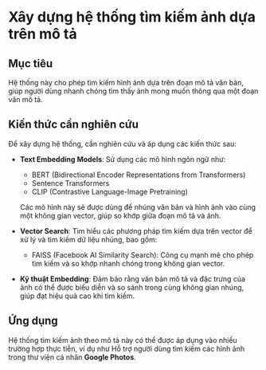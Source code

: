# Xây dựng hệ thống tìm kiếm ảnh dựa trên mô tả

## Mục tiêu
Hệ thống này cho phép tìm kiếm hình ảnh dựa trên đoạn mô tả văn bản, giúp người dùng nhanh chóng tìm thấy ảnh mong muốn thông qua một đoạn văn mô tả. 

## Kiến thức cần nghiên cứu
Để xây dựng hệ thống, cần nghiên cứu và áp dụng các kiến thức sau:

- **Text Embedding Models**: Sử dụng các mô hình ngôn ngữ như:
  - BERT (Bidirectional Encoder Representations from Transformers)
  - Sentence Transformers
  - CLIP (Contrastive Language-Image Pretraining)

  Các mô hình này sẽ được dùng để nhúng văn bản và hình ảnh vào cùng một không gian vector, giúp so khớp giữa đoạn mô tả và ảnh.

- **Vector Search**: Tìm hiểu các phương pháp tìm kiếm dựa trên vector để xử lý và tìm kiếm dữ liệu nhúng, bao gồm:
  - FAISS (Facebook AI Similarity Search): Công cụ mạnh mẽ cho phép tìm kiếm và so khớp nhanh chóng trong không gian vector.

- **Kỹ thuật Embedding**: Đảm bảo rằng văn bản mô tả và đặc trưng của ảnh có thể được biểu diễn và so sánh trong cùng không gian nhúng, giúp đạt hiệu quả cao khi tìm kiếm.

## Ứng dụng
Hệ thống tìm kiếm ảnh theo mô tả này có thể được áp dụng vào nhiều trường hợp thực tiễn, ví dụ như Hỗ trợ người dùng tìm kiếm các hình ảnh trong thư viện cá nhân **Google Photos**.
